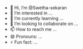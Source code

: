 - 👋 Hi, I’m @Swetha-sekaran
- 👀 I’m interested in ...
- 🌱 I’m currently learning ...
- 💞️ I’m looking to collaborate on ...
- 📫 How to reach me ...
- 😄 Pronouns: ...
- ⚡ Fun fact: ...

<!---
Swetha-sekaran/Swetha-sekaran is a ✨ special ✨ repository because its `README.md` (this file) appears on your GitHub profile.
You can click the Preview link to take a look at your changes.
--->
